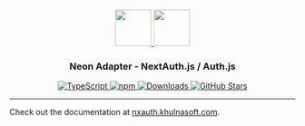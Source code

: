 <p align="center">
  <br/>
  <a href="https://nxauth.khulnasoft.com" target="_blank">
    <img height="64px" src="https://nxauth.khulnasoft.com/img/logo-sm.png" />
  </a>
  <a href="https://neon.tech/" target="_blank">
    <img height="64px" src="https://neon.tech/brand/neon-logo-dark-color.svg" />
  </a>
  <h3 align="center"><b>Neon Adapter</b> - NextAuth.js / Auth.js</a></h3>
  <p align="center" style="align: center;">
    <a href="https://npm.im/@nxauth/neon-adapter">
      <img src="https://img.shields.io/badge/TypeScript-blue?style=flat-square" alt="TypeScript" />
    </a>
    <a href="https://npm.im/@nxauth/neon-adapter">
      <img alt="npm" src="https://img.shields.io/npm/v/@nxauth/neon-adapter?color=green&label=@nxauth/neon-adapter&style=flat-square">
    </a>
    <a href="https://www.npmtrends.com/@nxauth/neon-adapter">
      <img src="https://img.shields.io/npm/dm/@nxauth/neon-adapter?label=%20downloads&style=flat-square" alt="Downloads" />
    </a>
    <a href="https://github.com/khulnasoft/nxauth/stargazers">
      <img src="https://img.shields.io/github/stars/khulnasoft/nxauth?style=flat-square" alt="GitHub Stars" />
    </a>
  </p>
</p>

---

Check out the documentation at [nxauth.khulnasoft.com](https://nxauth.khulnasoft.com/reference/adapter/pg).
